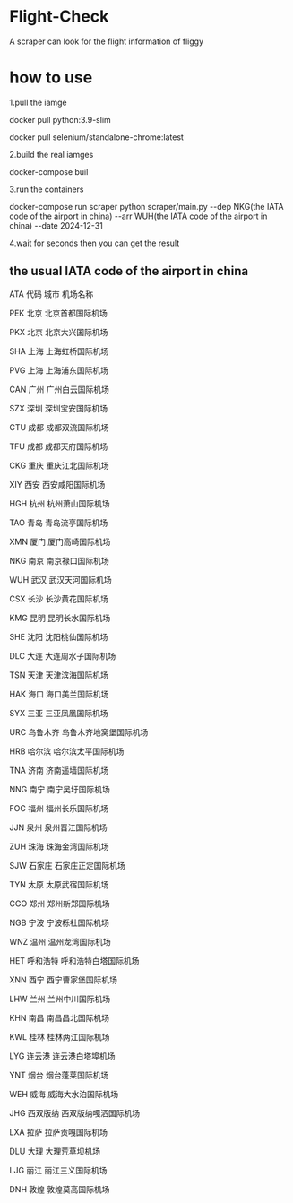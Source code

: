 # Flight-Check
A scraper can look for the flight information of fliggy
# how to use 
1.pull the iamge

docker pull python:3.9-slim

docker pull selenium/standalone-chrome:latest

2.build the real iamges

docker-compose buil

3.run the containers

docker-compose run scraper python scraper/main.py --dep NKG(the IATA code of the airport in china) --arr WUH(the IATA code of the airport in china) --date 2024-12-31

4.wait for seconds then you can get the result
## the usual IATA code of the airport in china
ATA 代码	城市	机场名称

PEK	北京	北京首都国际机场


PKX	北京	北京大兴国际机场

SHA	上海	上海虹桥国际机场

PVG	上海	上海浦东国际机场

CAN	广州	广州白云国际机场

SZX	深圳	深圳宝安国际机场

CTU	成都	成都双流国际机场

TFU	成都	成都天府国际机场

CKG	重庆	重庆江北国际机场

XIY	西安	西安咸阳国际机场

HGH	杭州	杭州萧山国际机场

TAO	青岛	青岛流亭国际机场

XMN	厦门	厦门高崎国际机场

NKG	南京	南京禄口国际机场

WUH	武汉	武汉天河国际机场

CSX	长沙	长沙黄花国际机场

KMG	昆明	昆明长水国际机场

SHE	沈阳	沈阳桃仙国际机场

DLC	大连	大连周水子国际机场

TSN	天津	天津滨海国际机场

HAK	海口	海口美兰国际机场

SYX	三亚	三亚凤凰国际机场

URC	乌鲁木齐	乌鲁木齐地窝堡国际机场

HRB	哈尔滨	哈尔滨太平国际机场

TNA	济南	济南遥墙国际机场

NNG	南宁	南宁吴圩国际机场

FOC	福州	福州长乐国际机场

JJN	泉州	泉州晋江国际机场

ZUH	珠海	珠海金湾国际机场

SJW	石家庄	石家庄正定国际机场

TYN	太原	太原武宿国际机场

CGO	郑州	郑州新郑国际机场

NGB	宁波	宁波栎社国际机场

WNZ	温州	温州龙湾国际机场

HET	呼和浩特	呼和浩特白塔国际机场

XNN	西宁	西宁曹家堡国际机场

LHW	兰州	兰州中川国际机场

KHN	南昌	南昌昌北国际机场

KWL	桂林	桂林两江国际机场

LYG	连云港	连云港白塔埠机场

YNT	烟台	烟台蓬莱国际机场

WEH	威海	威海大水泊国际机场

JHG	西双版纳	西双版纳嘎洒国际机场

LXA	拉萨	拉萨贡嘎国际机场

DLU	大理	大理荒草坝机场

LJG	丽江	丽江三义国际机场

DNH	敦煌	敦煌莫高国际机场

